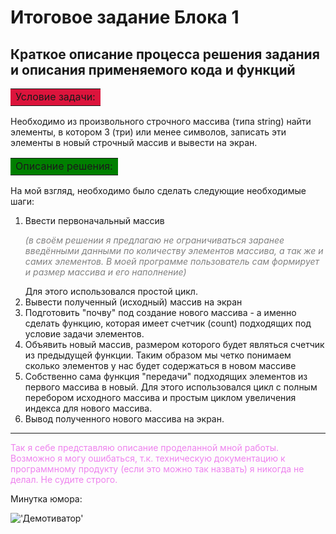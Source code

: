 

# Итоговое задание Блока 1

## Краткое описание процесса решения задания и описания применяемого кода и функций

<table>
<tr> <td bgcolor=#DC143C>
Условие задачи:
</td> </tr>
</table>

Необходимо из произвольного строчного массива (типа string) найти элементы, в котором 3 (три) или менее символов, записать эти элементы в новый строчный массив и вывести на экран.

<table>
<tr> <td bgcolor=#008000>
Описание решения:
</td> </tr>
</table>

На мой взгляд, необходимо было сделать следующие необходимые шаги:

1) Ввести первоначальный массив <p style="color:#808080"> *(в своём решении я предлагаю не ограничиваться заранее введёнными данными по количеству элементов массива, а так же и самих элементов. В моей программе пользователь сам формирует и размер массива и его наполнение)*</p> Для этого использовался простой цикл.
2) Вывести полученный (исходный) массив на экран
3) Подготовить "почву" под создание нового массива - а именно сделать функцию, которая имеет счетчик (count) подходящих под условие задачи элементов.
4) Объявить новый массив, размером которого будет являться счетчик из предыдущей функции. Таким образом мы четко понимаем сколько элементов у нас будет содержаться в новом массиве
5) Собственно сама функция "передачи" подходящих элементов из первого массива в новый. Для этого использовался цикл с полным перебором исходного массива и простым циклом увеличения индекса для нового массива.
6) Вывод полученного нового массива на экран.
***

<p style="color:#EE82EE"> Так я себе представляю описание проделанной мной работы. Возможно я могу ошибаться, т.к. техническую документацию к программному продукту (если это можно так назвать) я никогда не делал. Не судите строго. </p>

Минутка юмора:

!['Демотиватор'](https://jokesland.net.ru/dem/demotivatory_321/43.jpg)

